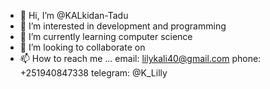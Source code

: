 - 👋 Hi, I’m @KALkidan-Tadu
- 👀 I’m interested in development and programming
- 🌱 I’m currently learning computer science 
- 💞️ I’m looking to collaborate on 
- 📫 How to reach me ... email: lilykali40@gmail.com  phone: +251940847338  telegram: @K_Lilly

<!---
KALkidan-Tadu/KALkidan-Tadu is a ✨ special ✨ repository because its `README.md` (this file) appears on your GitHub profile.
You can click the Preview link to take a look at your changes.
--->
